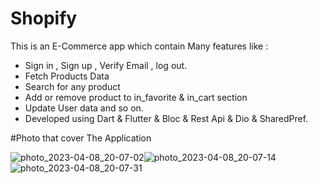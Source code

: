 # Shopify

This is an E-Commerce app which contain Many features like :

- Sign in , Sign up , Verify Email , log out.
- Fetch Products Data
- Search for any product
- Add or remove product to in_favorite & in_cart section
- Update User data and so on.
- Developed using Dart & Flutter & Bloc  & Rest Api & Dio & SharedPref.

#Photo that cover The Application

![photo_2023-04-08_20-07-02](https://user-images.githubusercontent.com/101422982/230736481-a42b90ff-4869-40cf-80c2-219f450253b8.jpg)![photo_2023-04-08_20-07-14](https://user-images.githubusercontent.com/101422982/230736485-f3c625dd-24c8-4de7-be09-e157ac93bfdf.jpg)![photo_2023-04-08_20-07-31](https://user-images.githubusercontent.com/101422982/230736486-3fe95c9f-810d-496e-8119-a3473b175b29.jpg)
